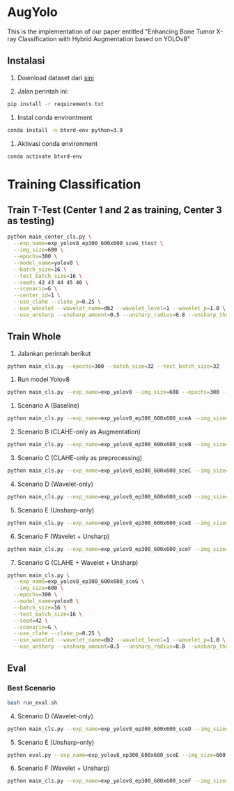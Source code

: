 # AugYolo
This is the implementation of our paper entitled "Enhancing Bone Tumor X-ray Classification with Hybrid Augmentation based on YOLOv8"

## Instalasi
1. Download dataset dari [sini](https://figshare.com/articles/dataset/A_Radiograph_Dataset_for_the_Classification_Localization_and_Segmentation_of_Primary_Bone_Tumors/27865398)

1. Jalan perintah ini: 
```bash
pip install -r requirements.txt
```

1. Instal conda environtment
```bash
conda install -n btxrd-env python=3.9
```

1. Aktivasi conda environment
```bash
conda activate btxrd-env
```

# Training Classification

## Train T-Test (Center 1 and 2 as training, Center 3 as testing)
```bash
python main_center_cls.py \
  --exp_name=exp_yolov8_ep300_600x600_sceG_ttest \
  --img_size=600 \
  --epochs=300 \
  --model_name=yolov8 \
  --batch_size=16 \
  --test_batch_size=16 \
  --seeds 42 43 44 45 46 \
  --scenario=G \
  --center_id=1 \
  --use_clahe --clahe_p=0.25 \
  --use_wavelet --wavelet_name=db2 --wavelet_level=1 --wavelet_p=1.0 \
  --use_unsharp --unsharp_amount=0.5 --unsharp_radius=0.8 --unsharp_threshold=2 --unsharp_p=1.0
```

## Train Whole
1. Jalankan perintah berikut
```bash
python main_cls.py --epochs=300 --batch_size=32 --test_batch_size=32
```

1. Run model Yolov8
```bash
python main_cls.py --exp_name=exp_yolov8 --img_size=608 --epochs=300 --model_name=yolov8 --batch_size=16 --test_batch_size=16 --seed=42
```

1. Scenario A (Baseline)
```bash
python main_cls.py --exp_name=exp_yolov8_ep300_600x600_sceA --img_size=600 --epochs=300 --model_name=yolov8 --batch_size=16 --test_batch_size=16 --seed=42 --scenario=A
```
2. Scenario B (CLAHE-only as Augmentation)
```bash
python main_cls.py --exp_name=exp_yolov8_ep300_600x600_sceB --img_size=600 --epochs=300 --model_name=yolov8 --batch_size=16 --test_batch_size=16 --seed=42 --scenario=B
```
3. Scenario C (CLAHE-only as preprocessing)
```bash
python main_cls.py --exp_name=exp_yolov8_ep300_600x600_sceC --img_size=600 --epochs=300 --model_name=yolov8 --batch_size=16 --test_batch_size=16 --seed=42 --scenario=C
```
4. Scenario D (Wavelet-only)
```bash
python main_cls.py --exp_name=exp_yolov8_ep300_600x600_sceD --img_size=600 --epochs=300 --model_name=yolov8 --batch_size=16 --test_batch_size=16 --seed=42 --scenario=D --use_wavelet --wavelet_p 1.0 
```

5. Scenario E (Unsharp-only)
```bash
python main_cls.py --exp_name=exp_yolov8_ep300_600x600_sceE --img_size=600 --epochs=300 --model_name=yolov8 --batch_size=16 --test_batch_size=16 --seed=42 --scenario=E --use_unsharp --unsharp_p 1.0 
```
6. Scenario F (Wavelet + Unsharp)
```bash
python main_cls.py --exp_name=exp_yolov8_ep300_600x600_sceF --img_size=600 --epochs=300 --model_name=yolov8 --batch_size=16 --test_batch_size=16 --seed=42 --scenario=F --use_wavelet --wavelet_p 1.0 --use_unsharp --unsharp_p 1.0
```
7. Scenario G (CLAHE + Wavelet + Unsharp)
```bash
python main_cls.py \
  --exp_name=exp_yolov8_ep300_600x600_sceG \
  --img_size=600 \
  --epochs=300 \
  --model_name=yolov8 \
  --batch_size=16 \
  --test_batch_size=16 \
  --seed=42 \
  --scenario=G \
  --use_clahe --clahe_p=0.25 \
  --use_wavelet --wavelet_name=db2 --wavelet_level=1 --wavelet_p=1.0 \
  --use_unsharp --unsharp_amount=0.5 --unsharp_radius=0.8 --unsharp_threshold=2 --unsharp_p=1.0

```

## Eval

### Best Scenario
```bash
bash run_eval.sh 
```
4. Scenario D (Wavelet-only)
```bash
python main_cls.py --exp_name=exp_yolov8_ep300_600x600_sceD --img_size=600 --epochs=300 --model_name=yolov8 --batch_size=16 --test_batch_size=16 --seed=42 --scenario=D --use_wavelet --wavelet_p 1.0 
```

5. Scenario E (Unsharp-only)
```bash
python eval.py --exp_name=exp_yolov8_ep300_600x600_sceE --img_size=600  --model_name=yolov8  --test_batch_size=16 --seed=42 --scenario=E --use_unsharp --unsharp_p 1.0 --model_path=checkpoints/exp_yolov8_ep300_600x600_sceE/best_model.pth
```
6. Scenario F (Wavelet + Unsharp)
```bash
python main_cls.py --exp_name=exp_yolov8_ep300_600x600_sceF --img_size=600 --epochs=300 --model_name=yolov8 --batch_size=16 --test_batch_size=16 --seed=42 --scenario=F --use_wavelet --wavelet_p 1.0 --use_unsharp --unsharp_p 1.0
```


